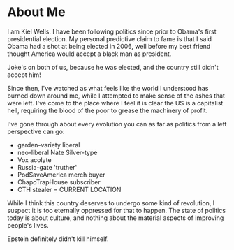 # About Me

I am Kiel Wells. I have been following politics since prior to Obama's first presidential election. My personal predictive claim to fame is that I said Obama had a shot at being elected in 2006, well before my best friend thought America would accept a black man as president.

Joke's on both of us, because he was elected, and the country still didn't accept him!

Since then, I've watched as what feels like the world I understood has burned down around me, while I attempted to make sense of the ashes that were left. I've come to the place where I feel it is clear the US is a capitalist hell, requiring the blood of the poor to grease the machinery of profit. 

I've gone through about every evolution you can as far as politics from a left perspective can go:

  - garden-variety liberal
  - neo-liberal Nate Silver-type
  - Vox acolyte
  - Russia-gate 'truther'
  - PodSaveAmerica merch buyer
  - ChapoTrapHouse subscriber
  - CTH stealer = CURRENT LOCATION

While I think this country deserves to undergo some kind of revolution, I suspect it is too eternally oppressed for that to happen. The state of politics today is about culture, and nothing about the material aspects of improving people's lives.

Epstein definitely didn't kill himself.